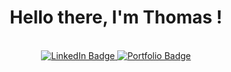 <div align="center">
  <h1> Hello there, I'm Thomas !  
  </h1>
  <br>
  <div id="badges">
    <a href="https://www.linkedin.com/in/thomaschimbault/">
      <img src="https://img.shields.io/badge/LinkedIn-informational?style=for-the-badge&logo=linkedin&logoColor=white" alt="LinkedIn Badge" />
    </a>
    <a href="https://www.thomaschimbault.fr">
      <img src="https://img.shields.io/badge/Portfolio-critical?style=for-the-badge" alt="Portfolio Badge" />
    </a>
  </div>
  <br>

</div>
